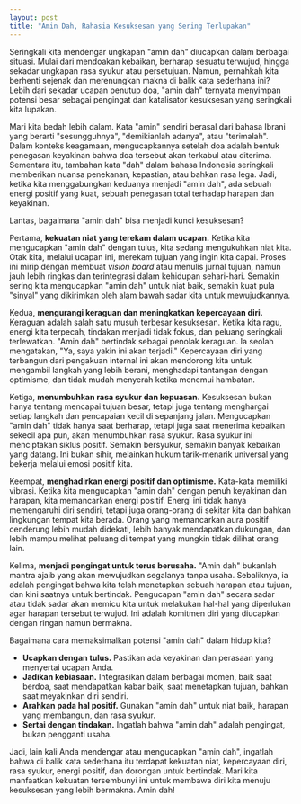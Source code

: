 ```yaml
---
layout: post
title: "Amin Dah, Rahasia Kesuksesan yang Sering Terlupakan"
---
```


Seringkali kita mendengar ungkapan "amin dah" diucapkan dalam berbagai situasi. Mulai dari mendoakan kebaikan, berharap sesuatu terwujud, hingga sekadar ungkapan rasa syukur atau persetujuan. Namun, pernahkah kita berhenti sejenak dan merenungkan makna di balik kata sederhana ini? Lebih dari sekadar ucapan penutup doa, "amin dah" ternyata menyimpan potensi besar sebagai pengingat dan katalisator kesuksesan yang seringkali kita lupakan.

Mari kita bedah lebih dalam. Kata "amin" sendiri berasal dari bahasa Ibrani yang berarti "sesungguhnya", "demikianlah adanya", atau "terimalah". Dalam konteks keagamaan, mengucapkannya setelah doa adalah bentuk penegasan keyakinan bahwa doa tersebut akan terkabul atau diterima. Sementara itu, tambahan kata "dah" dalam bahasa Indonesia seringkali memberikan nuansa penekanan, kepastian, atau bahkan rasa lega. Jadi, ketika kita menggabungkan keduanya menjadi "amin dah", ada sebuah energi positif yang kuat, sebuah penegasan total terhadap harapan dan keyakinan.

Lantas, bagaimana "amin dah" bisa menjadi kunci kesuksesan?

Pertama, **kekuatan niat yang terekam dalam ucapan.** Ketika kita mengucapkan "amin dah" dengan tulus, kita sedang mengukuhkan niat kita. Otak kita, melalui ucapan ini, merekam tujuan yang ingin kita capai. Proses ini mirip dengan membuat *vision board* atau menulis jurnal tujuan, namun jauh lebih ringkas dan terintegrasi dalam kehidupan sehari-hari. Semakin sering kita mengucapkan "amin dah" untuk niat baik, semakin kuat pula "sinyal" yang dikirimkan oleh alam bawah sadar kita untuk mewujudkannya.

Kedua, **mengurangi keraguan dan meningkatkan kepercayaan diri.** Keraguan adalah salah satu musuh terbesar kesuksesan. Ketika kita ragu, energi kita terpecah, tindakan menjadi tidak fokus, dan peluang seringkali terlewatkan. "Amin dah" bertindak sebagai penolak keraguan. Ia seolah mengatakan, "Ya, saya yakin ini akan terjadi." Kepercayaan diri yang terbangun dari pengakuan internal ini akan mendorong kita untuk mengambil langkah yang lebih berani, menghadapi tantangan dengan optimisme, dan tidak mudah menyerah ketika menemui hambatan.

Ketiga, **menumbuhkan rasa syukur dan kepuasan.** Kesuksesan bukan hanya tentang mencapai tujuan besar, tetapi juga tentang menghargai setiap langkah dan pencapaian kecil di sepanjang jalan. Mengucapkan "amin dah" tidak hanya saat berharap, tetapi juga saat menerima kebaikan sekecil apa pun, akan menumbuhkan rasa syukur. Rasa syukur ini menciptakan siklus positif. Semakin bersyukur, semakin banyak kebaikan yang datang. Ini bukan sihir, melainkan hukum tarik-menarik universal yang bekerja melalui emosi positif kita.

Keempat, **menghadirkan energi positif dan optimisme.** Kata-kata memiliki vibrasi. Ketika kita mengucapkan "amin dah" dengan penuh keyakinan dan harapan, kita memancarkan energi positif. Energi ini tidak hanya memengaruhi diri sendiri, tetapi juga orang-orang di sekitar kita dan bahkan lingkungan tempat kita berada. Orang yang memancarkan aura positif cenderung lebih mudah didekati, lebih banyak mendapatkan dukungan, dan lebih mampu melihat peluang di tempat yang mungkin tidak dilihat orang lain.

Kelima, **menjadi pengingat untuk terus berusaha.** "Amin dah" bukanlah mantra ajaib yang akan mewujudkan segalanya tanpa usaha. Sebaliknya, ia adalah pengingat bahwa kita telah menetapkan sebuah harapan atau tujuan, dan kini saatnya untuk bertindak. Pengucapan "amin dah" secara sadar atau tidak sadar akan memicu kita untuk melakukan hal-hal yang diperlukan agar harapan tersebut terwujud. Ini adalah komitmen diri yang diucapkan dengan ringan namun bermakna.

Bagaimana cara memaksimalkan potensi "amin dah" dalam hidup kita?

*   **Ucapkan dengan tulus.** Pastikan ada keyakinan dan perasaan yang menyertai ucapan Anda.
*   **Jadikan kebiasaan.** Integrasikan dalam berbagai momen, baik saat berdoa, saat mendapatkan kabar baik, saat menetapkan tujuan, bahkan saat meyakinkan diri sendiri.
*   **Arahkan pada hal positif.** Gunakan "amin dah" untuk niat baik, harapan yang membangun, dan rasa syukur.
*   **Sertai dengan tindakan.** Ingatlah bahwa "amin dah" adalah pengingat, bukan pengganti usaha.

Jadi, lain kali Anda mendengar atau mengucapkan "amin dah", ingatlah bahwa di balik kata sederhana itu terdapat kekuatan niat, kepercayaan diri, rasa syukur, energi positif, dan dorongan untuk bertindak. Mari kita manfaatkan kekuatan tersembunyi ini untuk membawa diri kita menuju kesuksesan yang lebih bermakna. Amin dah!
